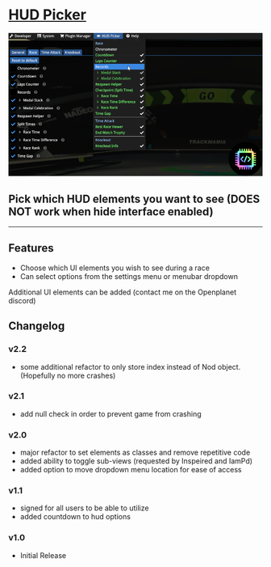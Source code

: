# [HUD Picker](https://openplanet.dev/plugin/hudpicker)

![HUD Picker Image](./opfiles/HUD_Picker.png)

## Pick which HUD elements you want to see (DOES NOT work when hide interface enabled)

---

## Features
- Choose which UI elements you wish to see during a race
- Can select options from the settings menu or menubar dropdown

Additional UI elements can be added (contact me on the Openplanet discord)

## Changelog

### v2.2
- some additional refactor to only store index instead of Nod object. (Hopefully no more crashes)

### v2.1
- add null check in order to prevent game from crashing

### v2.0
- major refactor to set elements as classes and remove repetitive code
- added ability to toggle sub-views (requested by Inspeired and IamPd)
- added option to move dropdown menu location for ease of access

### v1.1
- signed for all users to be able to utilize
- added countdown to hud options

### v1.0
- Initial Release

